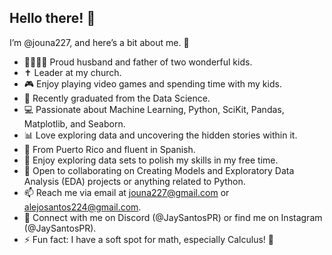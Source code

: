 ## Hello there! 👋

I’m @jouna227, and here’s a bit about me. 🌟

- 👨‍👩‍👧‍👦 Proud husband and father of two wonderful kids.
- ✝️ Leader at my church.
- 🎮 Enjoy playing video games and spending time with my kids.
- 🌱 Recently graduated from the Data Science.
- 💻 Passionate about Machine Learning, Python, SciKit, Pandas, Matplotlib, and Seaborn.
- 📊 Love exploring data and uncovering the hidden stories within it.
- 🤍 From Puerto Rico and fluent in Spanish.
- 💞 Enjoy exploring data sets to polish my skills in my free time.
- 🤝 Open to collaborating on Creating Models and Exploratory Data Analysis (EDA) projects or anything related to Python.
- 📫 Reach me via email at jouna227@gmail.com or alejosantos224@gmail.com.
- 💬 Connect with me on Discord (@JaySantosPR) or find me on Instagram (@JaySantosPR).
- ⚡ Fun fact: I have a soft spot for math, especially Calculus! 🧠
